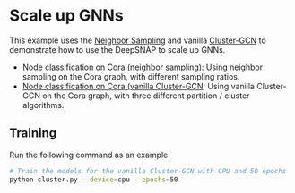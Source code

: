 # Scale up GNNs

This example uses the [Neighbor Sampling](https://arxiv.org/abs/1706.02216) and vanilla [Cluster-GCN](https://arxiv.org/abs/1905.07953) to demonstrate how to use the DeepSNAP to scale up GNNs.

* [Node classification on Cora (neighbor sampling)](neighbor_sampling.py): Using neighbor sampling on the Cora graph, with different sampling ratios.
* [Node classification on Cora (vanilla Cluster-GCN](cluster.py): Using vanilla Cluster-GCN on the Cora graph, with three different partition / cluster algorithms.

## Training

Run the following command as an example.

```sh
# Train the models for the vanilla Cluster-GCN with CPU and 50 epochs
python cluster.py --device=cpu --epochs=50
```